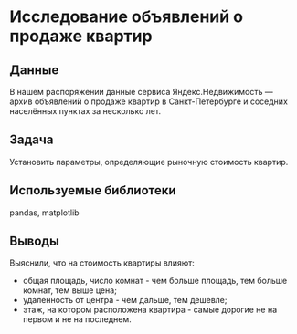 # Исследование объявлений о продаже квартир

## Данные
В нашем распоряжении данные сервиса Яндекс.Недвижимость — архив объявлений о продаже квартир в Санкт-Петербурге и соседних населённых пунктах за несколько лет.

## Задача
Установить параметры, определяющие рыночную стоимость квартир.

## Используемые библиотеки
pandas, matplotlib

## Выводы
Выяснили, что на стоимость квартиры влияют: 
- общая площадь, число комнат - чем больше площадь, тем больше комнат, тем выше цена; 
- удаленность от центра - чем дальше, тем дешевле; 
- этаж, на котором расположена квартира - самые дорогие не на первом и не на последнем.